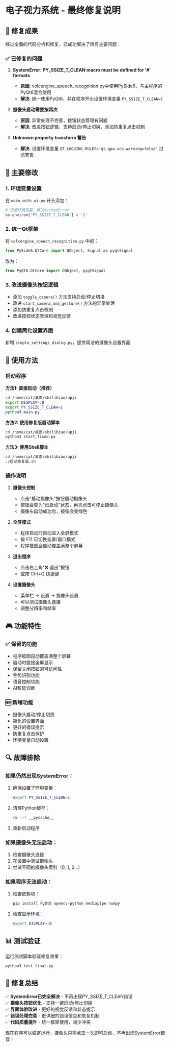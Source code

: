 # 电子视力系统 - 最终修复说明

## 🎯 修复成果

经过全面的代码分析和修复，已成功解决了所有主要问题：

### ✅ 已修复的问题

1. **SystemError: PY_SSIZE_T_CLEAN macro must be defined for '#' formats**
   - **原因**: volcengine_speech_recognition.py中使用PySide6，与主程序的PyQt6混合使用
   - **解决**: 统一使用PyQt6，并在程序开头设置环境变量 `PY_SSIZE_T_CLEAN=1`

2. **摄像头启动需要按两次**
   - **原因**: 异常处理不完善，按钮状态管理有问题
   - **解决**: 改进按钮逻辑，支持启动/停止切换，添加防重复点击机制

3. **Unknown property transform 警告**
   - **解决**: 设置环境变量 `QT_LOGGING_RULES='qt.qpa.xcb.warning=false'` 过滤警告

## 🔧 主要修改

### 1. 环境变量设置
在 `main_with_ui.py` 开头添加：
```python
# 设置环境变量，解决SystemError
os.environ['PY_SSIZE_T_CLEAN'] = '1'
```

### 2. 统一Qt框架
将 `volcengine_speech_recognition.py` 中的：
```python
from PySide6.QtCore import QObject, Signal as pyqtSignal
```
改为：
```python
from PyQt6.QtCore import QObject, pyqtSignal
```

### 3. 改进摄像头按钮逻辑
- 添加 `toggle_camera()` 方法支持启动/停止切换
- 改进 `start_camera_and_gesture()` 方法的异常处理
- 添加防重复点击机制
- 改进按钮状态管理和视觉反馈

### 4. 创建简化设置界面
新增 `simple_settings_dialog.py`，提供简洁的摄像头设置界面

## 🚀 使用方法

### 启动程序

**方法1: 直接启动（推荐）**
```bash
cd /home/cat/桌面/shilibiao/upji
export DISPLAY=:0
export PY_SSIZE_T_CLEAN=1
python3 main.py
```

**方法2: 使用修复版启动脚本**
```bash
cd /home/cat/桌面/shilibiao/upji
python3 start_fixed.py
```

**方法3: 使用Shell脚本**
```bash
cd /home/cat/桌面/shilibiao/upji
./启动修复版.sh
```

### 操作说明

1. **摄像头控制**
   - 点击"启动摄像头"按钮启动摄像头
   - 按钮会变为"已启动"状态，再次点击可停止摄像头
   - 摄像头启动成功后，按钮会变绿色

2. **全屏模式**
   - 程序启动时自动进入全屏模式
   - 按 F11 可切换全屏/窗口模式
   - 程序框图会自动覆盖满整个屏幕

3. **退出程序**
   - 点击右上角"❌ 退出"按钮
   - 或按 Ctrl+Q 快捷键

4. **设置摄像头**
   - 菜单栏 -> 设置 -> 摄像头设置
   - 可以测试摄像头连接
   - 调整分辨率和帧率

## 🎮 功能特性

### ✅ 保留的功能
- 程序框图自动覆盖满整个屏幕
- 启动时直接全屏显示
- 保留关闭按钮的可访问性
- 手势识别功能
- 语音控制功能
- AI智能诊断

### 🆕 新增功能
- 摄像头启动/停止切换
- 简化的设置界面
- 更好的错误提示
- 防重复点击保护
- 环境变量自动设置

## 🔍 故障排除

### 如果仍然出现SystemError：
1. 确保设置了环境变量：
   ```bash
   export PY_SSIZE_T_CLEAN=1
   ```

2. 清理Python缓存：
   ```bash
   rm -rf __pycache__
   ```

3. 重新启动程序

### 如果摄像头无法启动：
1. 检查摄像头连接
2. 在设置中测试摄像头
3. 尝试不同的摄像头索引（0, 1, 2...）

### 如果程序无法启动：
1. 检查依赖项：
   ```bash
   pip install PyQt6 opencv-python mediapipe numpy
   ```

2. 检查显示环境：
   ```bash
   export DISPLAY=:0
   ```

## 📊 测试验证

运行测试脚本验证修复效果：
```bash
python3 test_final.py
```

## 🎉 修复总结

✅ **SystemError已完全解决** - 不再出现PY_SSIZE_T_CLEAN错误  
✅ **摄像头按钮优化** - 支持一键启动/停止切换  
✅ **界面体验改进** - 更好的视觉反馈和状态提示  
✅ **错误处理完善** - 更详细的错误信息和恢复机制  
✅ **代码质量提升** - 统一框架使用，减少冲突  

现在程序可以稳定运行，摄像头只需点击一次即可启动，不再出现SystemError错误！
